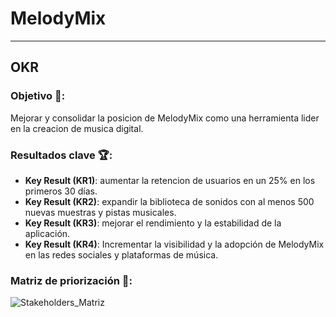 # MelodyMix
***
## OKR
### Objetivo 🎯:
Mejorar y consolidar la posicion de MelodyMix como una herramienta lider en la creacion de musica digital.
### Resultados clave 🏆:
* **Key Result (KR1)**: aumentar la retencion de usuarios en un 25% en los primeros 30 días.
* **Key Result (KR2)**: expandir la biblioteca de sonidos con al menos 500 nuevas muestras y pistas musicales.
* **Key Result (KR3)**: mejorar el rendimiento y la estabilidad de la aplicación.
* **Key Result (KR4)**: Incrementar la visibilidad y la adopción de MelodyMix en las redes sociales y plataformas de música.

### Matriz de priorización 🧠:
![Stakeholders_Matriz](https://github.com/rodrigo-toledo-davinci/MelodyMix/assets/89221997/21eb481d-f8ac-4cc0-8913-ba439e71066d)
